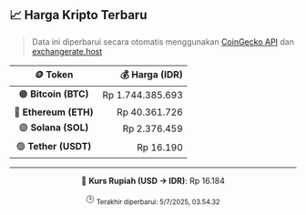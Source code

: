 

<!-- HARGA_KRIPTO -->
## 📈 Harga Kripto Terbaru

> Data ini diperbarui secara otomatis menggunakan [CoinGecko API](https://www.coingecko.com/) dan [exchangerate.host](https://exchangerate.host/)

<div align="center">

| 🪙 Token | 💰 Harga (IDR) |
|:------:|---------------:|
| 🟠 **Bitcoin (BTC)**   | Rp 1.744.385.693 |
| 🔵 **Ethereum (ETH)**  | Rp 40.361.726 |
| 🟣 **Solana (SOL)**    | Rp 2.376.459 |
| 🟢 **Tether (USDT)**   | Rp 16.190 |

---

💱 **Kurs Rupiah (USD → IDR)**: Rp 16.184

🕒 <sub>Terakhir diperbarui: 5/7/2025, 03.54.32</sub>

</div>
<!-- /HARGA_KRIPTO -->